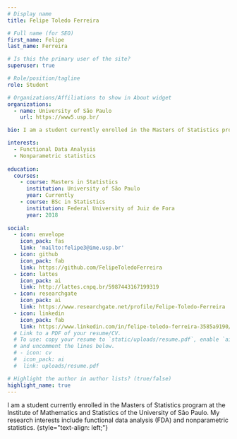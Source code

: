 ```yaml
---
# Display name
title: Felipe Toledo Ferreira

# Full name (for SEO)
first_name: Felipe
last_name: Ferreira

# Is this the primary user of the site?
superuser: true

# Role/position/tagline
role: Student

# Organizations/Affiliations to show in About widget
organizations:
  - name: University of São Paulo
    url: https://www5.usp.br/

bio: I am a student currently enrolled in the Masters of Statistics program at the Institute of Mathematics and Statistics of the University of São Paulo. My research interests include functional data analysis (FDA) and nonparametric statistics.

interests:
  - Functional Data Analysis
  - Nonparametric statistics
  
education:
  courses:
    - course: Masters in Statistics
      institution: University of São Paulo
      year: Currently
    - course: BSc in Statistics
      institution: Federal University of Juiz de Fora
      year: 2018
    
social:
  - icon: envelope
    icon_pack: fas
    link: 'mailto:felipe3@ime.usp.br'
  - icon: github
    icon_pack: fab
    link: https://github.com/FelipeToledoFerreira
  - icon: lattes
    icon_pack: ai
    link: http://lattes.cnpq.br/5987443167199319
  - icon: researchgate
    icon_pack: ai
    link: https://www.researchgate.net/profile/Felipe-Toledo-Ferreira
  - icon: linkedin
    icon_pack: fab
    link: https://www.linkedin.com/in/felipe-toledo-ferreira-3585a9190/
  # Link to a PDF of your resume/CV.
  # To use: copy your resume to `static/uploads/resume.pdf`, enable `ai` icons in `params.yaml`,
  # and uncomment the lines below.
  # - icon: cv
  #  icon_pack: ai
  #  link: uploads/resume.pdf

# Highlight the author in author lists? (true/false)
highlight_name: true
---
```


I am a student currently enrolled in the Masters of Statistics program at the Institute of Mathematics and Statistics of the University of São Paulo. My research interests include functional data analysis (FDA) and nonparametric statistics.
{style="text-align: left;"}
